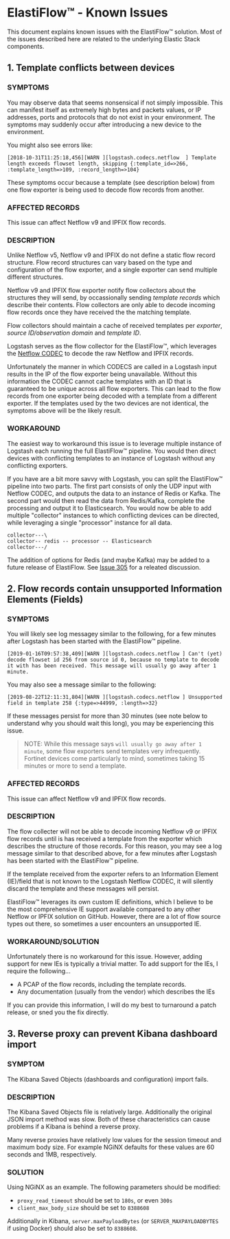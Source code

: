 # ElastiFlow&trade; - Known Issues

This document explains known issues with the ElastiFlow&trade; solution. Most of the issues described here are related to the underlying Elastic Stack components.

## 1. Template conflicts between devices

### SYMPTOMS

You may observe data that seems nonsensical if not simply impossible. This can manifest itself as extremely high bytes and packets values, or IP addresses, ports and protocols that do not exist in your environment. The symptoms may suddenly occur after introducing a new device to the environment.

You might also see errors like:

```
[2018-10-31T11:25:18,456][WARN ][logstash.codecs.netflow  ] Template length exceeds flowset length, skipping {:template_id=>266, :template_length=>109, :record_length=>104}
```

These symptoms occur because a template (see description below) from one flow exporter is being used to decode flow records from another.

### AFFECTED RECORDS

This issue can affect Netflow v9 and IPFIX flow records.

### DESCRIPTION

Unlike Netflow v5, Netflow v9 and IPFIX do not define a static flow record structure. Flow record structures can vary based on the type and configuration of the flow exporter, and a single exporter can send multiple different structures.

Netflow v9 and IPFIX flow exporter notify flow collectors about the structures they will send, by occassionally sending _template records_ which describe their contents. Flow collectors are only able to decode incoming flow records once they have received the the matching template.

Flow collectors should maintain a cache of received templates per _exporter_, _source ID/observation domain_ and _template ID_.

Logstash serves as the flow collector for the ElastiFlow&trade;, which leverages the [Netflow CODEC](https://www.elastic.co/guide/en/logstash/current/plugins-codecs-netflow.html) to decode the raw Netflow and IPFIX records.

Unfortunately the manner in which CODECS are called in a Logstash input results in the IP of the flow exporter being unavailable. Without this information the CODEC cannot cache templates with an ID that is guaranteed to be unique across all flow exporters. This can lead to the flow records from one exporter being decoded with a template from a different exporter. If the templates used by the two devices are not identical, the symptoms above will be the likely result.

### WORKAROUND

The easiest way to workaround this issue is to leverage multiple instance of Logstash each running the full ElastiFlow&trade; pipeline. You would then direct devices with conflicting templates to an instance of Logstash without any conflicting exporters.

If you have are a bit more savvy with Logstash, you can split the ElastiFlow&trade; pipeline into two parts. The first part consists of only the UDP input with Netflow CODEC, and outputs the data to an instance of Redis or Kafka. The second part would then read the data from Redis/Kafka, complete the processing and output it to Elasticsearch. You would now be able to add multiple "collector" instances to which conflicting devices can be directed, while leveraging a single "processor" instance for all data.

```
collector---\
collector-- redis -- processor -- Elasticsearch
collector---/
```

The addition of options for Redis (and maybe Kafka) may be added to a future release of ElastiFlow. See [Issue 305](https://github.com/robcowart/elastiflow/issues/305) for a releated discussion.

## 2. Flow records contain unsupported Information Elements (Fields)

### SYMPTOMS

You will likely see log messagey similar to the following, for a few minutes after Logstash has been started with the ElastiFlow&trade; pipeline.

```
[2019-01-16T09:57:38,409][WARN ][logstash.codecs.netflow ] Can't (yet) decode flowset id 256 from source id 0, because no template to decode it with has been received. This message will usually go away after 1 minute.
```

You may also see a message similar to the following:

```
[2019-08-22T12:11:31,804][WARN ][logstash.codecs.netflow ] Unsupported field in template 258 {:type=>44999, :length=>32}
```

If these messages persist for more than 30 minutes (see note below to understand why you should wait this long), you may be experiencing this issue.

> NOTE: While this message says `will usually go away after 1 minute`, some flow exporters send templates very infrequently. Fortinet devices come particularly to mind, sometimes taking 15 minutes or more to send a template.

### AFFECTED RECORDS

This issue can affect Netflow v9 and IPFIX flow records.

### DESCRIPTION

The flow collecter will not be able to decode incoming Netflow v9 or IPFIX flow records until is has received a template from the exporter which describes the structure of those records. For this reason, you may see a log message similar to that described above, for a few minutes after Logstash has been started with the ElastiFlow&trade; pipeline.

If the template received from the exporter refers to an Information Element (IE)/field that is not known to the Logstash Netflow CODEC, it will silently discard the template and these messages will persist.

ElastiFlow&trade; leverages its own custom IE definitions, which I believe to be the most comprehensive IE support available compared to any other Netflow or IPFIX solution on GitHub. However, there are a lot of flow source types out there, so sometimes a user encounters an unsupported IE.

### WORKAROUND/SOLUTION

Unfortunately there is no workaround for this issue. However, adding support for new IEs is typically a trivial matter. To add support for the IEs, I require the following...

* A PCAP of the flow records, including the template records.
* Any documentation (usually from the vendor) which describes the IEs

If you can provide this information, I will do my best to turnaround a patch release, or sned you the fix directly.

## 3. Reverse proxy can prevent Kibana dashboard import

### SYMPTOM

The Kibana Saved Objects (dashboards and configuration) import fails.

### DESCRIPTION

The Kibana Saved Objects file is relatively large. Additionally the original JSON import method was slow. Both of these characteristics can cause problems if a Kibana is behind a reverse proxy.

Many reverse proxies have relatively low values for the session timeout and maximum body size. For example NGiNX defaults for these values are 60 seconds and 1MB, respectively.

### SOLUTION

Using NGiNX as an example. The following parameters should be modified:

* `proxy_read_timeout` should be set to `180s`, or even `300s`
* `client_max_body_size` should be set to `8388608`

Additionally in Kibana, `server.maxPayloadBytes` (or `SERVER_MAXPAYLOADBYTES` if using Docker) should also be set to `8388608`.
